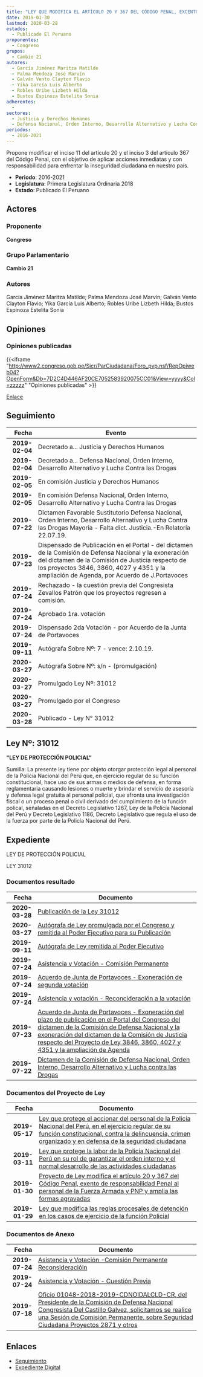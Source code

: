 ```yaml
---
title: "LEY QUE MODIFICA EL ARTÍCULO 20 Y 367 DEL CÓDIGO PENAL, EXCENTO DE RESPONSABILIDAD PENAL AL PERSONAL DE LA FUERZA ARMADA Y PNP Y AMPLÍA LAS FORMAS AGRAVADAS"
date: 2019-01-30
lastmod: 2020-03-28
estados: 
  - Publicado El Peruano
proponentes: 
  - Congreso
grupos: 
  - Cambio 21
autores: 
  - García Jiménez Maritza Matilde
  - Palma Mendoza José Marvín
  - Galván Vento Clayton Flavio
  - Yika García Luis Alberto
  - Robles Uribe Lizbeth Hilda
  - Bustos Espinoza Estelita Sonia
adherentes: 
  - 
sectores: 
  - Justicia y Derechos Humanos
  - Defensa Nacional, Orden Interno, Desarrollo Alternativo y Lucha Contra las Drogas
periodos: 
  - 2016-2021
---
```


Propone modificar el inciso 11 del artículo 20 y el inciso 3 del artículo 367 del Código Penal, con el objetivo de aplicar acciones inmediatas y con responsabilidad para enfrentar la inseguridad ciudadana en nuestro país.

- **Periodo**: 2016-2021
- **Legislatura**: Primera Legislatura Ordinaria 2018
- **Estado**: Publicado El Peruano

## Actores

### Proponente

**Congreso**

### Grupo Parlamentario

**Cambio 21**

### Autores

García Jiménez Maritza Matilde; Palma Mendoza José Marvín; Galván Vento Clayton Flavio; Yika García Luis Alberto; Robles Uribe Lizbeth Hilda; Bustos Espinoza Estelita Sonia


## Opiniones

### Opiniones publicadas

{{<iframe "http://www2.congreso.gob.pe/Sicr/ParCiudadana/Foro_pvp.nsf/RepOpiweb04?OpenForm&Db=7D2C4D446AF20CE7052583920075CC01&View=yyyy&Col=zzzzz" "Opiniones publicadas" >}}

[Enlace](http://www2.congreso.gob.pe/Sicr/ParCiudadana/Foro_pvp.nsf/RepOpiweb04?OpenForm&Db=7D2C4D446AF20CE7052583920075CC01&View=yyyy&Col=zzzzz)

## Seguimiento

| Fecha | Evento |
|------:|--------|
| **2019-02-04** | Decretado a... Justicia y Derechos Humanos|
| **2019-02-04** | Decretado a... Defensa Nacional, Orden Interno, Desarrollo Alternativo y Lucha Contra las Drogas|
| **2019-02-05** | En comisión Justicia y Derechos Humanos|
| **2019-02-05** | En comisión Defensa Nacional, Orden Interno, Desarrollo Alternativo y Lucha Contra las Drogas|
| **2019-07-22** | Dictamen Favorable Sustitutorio Defensa Nacional, Orden Interno, Desarrollo Alternativo y Lucha Contra las Drogas Mayoria - Falta dict. Justicia.-En Relatoría 22.07.19.|
| **2019-07-23** | Dispensado de Publicación en el Portal - del dictamen de la Comisión de Defensa Nacional y la exoneración del dictamen de la Comisión de Justicia respecto de los proyectos 3846, 3860, 4027 y 4351 y la ampliación de Agenda, por Acuerdo de J.Portavoces|
| **2019-07-24** | Rechazado - la cuestión previa del Congresista Zevallos Patrón que los proyectos regresen a comisión.|
| **2019-07-24** | Aprobado 1ra. votación|
| **2019-07-24** | Dispensado 2da Votación - por Acuerdo de la Junta de Portavoces|
| **2019-09-11** | Autógrafa Sobre Nº: 7 - vence: 2.10.19.|
| **2020-03-27** | Autógrafa Sobre Nº: s/n - (promulgación)|
| **2020-03-27** | Promulgado Ley Nº: 31012|
| **2020-03-27** | Promulgado por el Congreso|
| **2020-03-28** | Publicado - Ley N° 31012|

## Ley Nº: 31012

**"LEY DE PROTECCIÓN POLICIAL"**

Sumilla: La presente ley tiene por objeto otorgar protección legal al personal de la Policía Nacional del Perú que, en ejercicio regular de su función constitucional, hace uso de sus armas o medios de defensa, en forma reglamentaria causando lesiones o muerte y brindar el servicio de asesoría y defensa legal gratuita al personal policial, que afronta una investigación fiscal o un proceso penal o civil derivado del cumplimiento de la función polical, señaladas en el Decreto Legislativo 1267, Ley de la Policía Nacional del Perú y Decreto Legislativo 1186, Decreto Legislativo que regula el uso de la fuerza por parte de la Policía Nacional del Perú.


## Expediente

LEY DE PROTECCIÓN POLICIAL

LEY 31012


### Documentos resultado

| Fecha | Documento |
|------:|--------|
| **2020-03-28** | [Publicación de la Ley 31012](http://www.leyes.congreso.gob.pe/Documentos/2016_2021/ADLP/Normas_Legales/31012-LEY.pdf) |
| **2020-03-27** | [Autógrafa de Ley promulgada por el Congreso y remitida al Poder Ejecutivo para su Publicación](http://www.leyes.congreso.gob.pe/Documentos/2016_2021/ADLP/Texto_Aprobado/AU0384620200327.pdf) |
| **2019-09-11** | [Autógrafa de Ley remitida al Poder Ejecutivo](http://www.leyes.congreso.gob.pe/Documentos/2016_2021/Autografas/Ley_y_de_Resolucion_Legislativa/AU0384620190911.pdf) |
| **2019-07-24** | [Asistencia y Votación - Comisión Permanente](http://www.leyes.congreso.gob.pe/Documentos/2016_2021/Asistencia_y_Votacion/Proyectos_de_Ley/AVCP0384620190724.-.pdf) |
| **2019-07-24** | [Acuerdo de Junta de Portavoces - Exoneración de segunda votación](http://www.leyes.congreso.gob.pe/Documentos/2016_2021/Acuerdos/Junta_Portavoces/AJP0384620190724.pdf) |
| **2019-07-24** | [Asistencia y votación - Reconcideración a la votación](http://www.leyes.congreso.gob.pe/Documentos/2016_2021/Asistencia_y_Votacion/Proyectos_de_Ley/Reconsideracion/RV0384620190724.pdf) |
| **2019-07-23** | [Acuerdo de Junta de Portavoces - Exoneración del plazo de publicación en el Portal del Congreso del dictamen de la Comisión de Defensa Nacional y la exoneración del dictamen de la Comisión de Justicia respecto del Proyecto de Ley 3846, 3860, 4027 y 4351 y la ampliación de Agenda](http://www.leyes.congreso.gob.pe/Documentos/2016_2021/Acuerdos/Junta_Portavoces/AJP0384620190723.pdf) |
| **2019-07-22** | [Dictamen de la Comisión de Defensa Nacional, Orden Interno, Desarrollo Alternativo y Lucha contra las Drogas](http://www.leyes.congreso.gob.pe/Documentos/2016_2021/Dictamenes/Proyectos_de_Ley/03846DC07MAY20190722.pdf) |

### Documentos del Proyecto de Ley

| Fecha | Documento |
|------:|--------|
| **2019-05-17** | [Ley que protege el accionar del personal de la Policía Nacional del Perú, en el ejercicio regular de su función constitucional, contra la delincuencia, crimen organizado y en defensa de la seguridad ciudadana](http://www.leyes.congreso.gob.pe/Documentos/2016_2021/Proyectos_de_Ley_y_de_Resoluciones_Legislativas/PL0435120190517.pdf) |
| **2019-03-11** | [Ley que protege la labor de la Policía Nacional del Perú en su rol de garantizar el orden interno y el normal desarrollo de las actividades ciudadanas](http://www.leyes.congreso.gob.pe/Documentos/2016_2021/Proyectos_de_Ley_y_de_Resoluciones_Legislativas/PL0402720190311.pdf) |
| **2019-01-30** | [Proyecto de Ley modifica el artículo 20 y 367 del Código Penal, exento de responsabilidad Penal al personal de la Fuerza Armada y PNP y amplia las formas agravadas](http://www.leyes.congreso.gob.pe/Documentos/2016_2021/Proyectos_de_Ley_y_de_Resoluciones_Legislativas/PL0386020190130.pdf) |
| **2019-01-29** | [Ley que modifica las reglas procesales de detención en los casos de ejercicio de la función Policial](http://www.leyes.congreso.gob.pe/Documentos/2016_2021/Proyectos_de_Ley_y_de_Resoluciones_Legislativas/PL0384620190129.pdf) |

### Documentos de Anexo

| Fecha | Documento |
|------:|--------|
| **2019-07-24** | [Asistencia y Votación -Comisión Permanente Reconsideracióin](http://www.leyes.congreso.gob.pe/Documentos/2016_2021/Asistencia_y_Votacion/Proyectos_de_Ley/Reconsideracion/AVCPR0384620190724..pdf) |
| **2019-07-24** | [Asistencia y Votación - Cuestión Previa](http://www.leyes.congreso.gob.pe/Documentos/2016_2021/Asistencia_y_Votacion/Proyectos_de_Ley/AVCP0384620190724.pdf) |
| **2019-07-18** | [Oficio 01048-2018-2019-CDNOIDALCLD-CR, del Presidente de la Comisión de Defensa Nacional Congresista Del Castillo Galvez, solicitamos se realice una Sesión de Comisión Permanente, sobre Seguridad Ciudadana Proyectos 2871 y otros](http://www.leyes.congreso.gob.pe/Documentos/2016_2021/Oficios/Comisiones_Ordinarias/OFICIO-01048-2018-2019-CDNOIDALCLD-CR.pdf) |

## Enlaces 

- [Seguimiento](http://www2.congreso.gob.pe/Sicr/TraDocEstProc/CLProLey2016.nsf/f7fff46988ca05b1052578e100829cc7/9c273e48828d7ccb05258392007fc8d7?OpenDocument)
- [Expediente Digital](http://www2.congreso.gob.pe/Sicr/TraDocEstProc/CLProLey2016.nsf/f7fff46988ca05b1052578e100829cc7/9c273e48828d7ccb05258392007fc8d7?OpenDocument&Click=05257FB7005EB655.eb71d0cf91d8294e05256cdf006b5706/$Body/0.1C6C)

